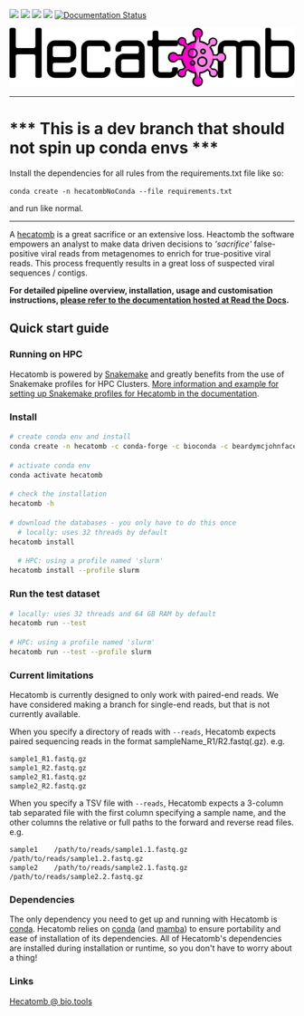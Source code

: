 ![](https://anaconda.org/beardymcjohnface/hecatomb/badges/platforms.svg)
[![](https://anaconda.org/beardymcjohnface/hecatomb/badges/license.svg)](https://opensource.org/licenses/MIT)
[![](https://anaconda.org/beardymcjohnface/hecatomb/badges/installer/conda.svg)](https://anaconda.org/beardymcjohnface/hecatomb)
![](https://anaconda.org/beardymcjohnface/hecatomb/badges/downloads.svg)
[![Documentation Status](https://readthedocs.org/projects/hecatomb/badge/?version=latest)](https://hecatomb.readthedocs.io/en/latest/?badge=latest)

![](docs/img/hecatombLogo.png)

***

# *** This is a dev branch that should not spin up conda envs ***
Install the dependencies for all rules from the requirements.txt file like so: 

`conda create -n hecatombNoConda --file requirements.txt` 

and run like normal.

***

A [hecatomb](https://en.wiktionary.org/wiki/hecatomb) is a great sacrifice or an extensive loss. 
Heactomb the software empowers an analyst to make data driven decisions to *'sacrifice'* false-positive viral reads from 
metagenomes to enrich for true-positive viral reads. 
This process frequently results in a great loss of suspected viral sequences / contigs.

**For detailed pipeline overview, installation, usage and customisation instructions,
[please refer to the documentation hosted at Read the Docs](https://hecatomb.readthedocs.io).**

## Quick start guide

### Running on HPC

Hecatomb is powered by [Snakemake](https://snakemake.readthedocs.io/en/stable/#) and greatly benefits from the use of 
Snakemake profiles for HPC Clusters.
[More information and example for setting up Snakemake profiles for Hecatomb in the documentation](https://hecatomb.readthedocs.io/en/latest/advanced/#profiles-for-hpc-clusters).

### Install

```bash
# create conda env and install
conda create -n hecatomb -c conda-forge -c bioconda -c beardymcjohnface hecatomb

# activate conda env
conda activate hecatomb

# check the installation
hecatomb -h

# download the databases - you only have to do this once
  # locally: uses 32 threads by default
hecatomb install

  # HPC: using a profile named 'slurm'
hecatomb install --profile slurm
```

### Run the test dataset

```bash
# locally: uses 32 threads and 64 GB RAM by default
hecatomb run --test

# HPC: using a profile named 'slurm'
hecatomb run --test --profile slurm
```

### Current limitations

Hecatomb is currently designed to only work with paired-end reads. 
We have considered making a branch for single-end reads, but that is not currently available.

When you specify a directory of reads with `--reads`, Hecatomb expects paired sequencing reads in the format 
sampleName_R1/R2.fastq(.gz). e.g. 

```text
sample1_R1.fastq.gz
sample1_R2.fastq.gz
sample2_R1.fastq.gz
sample2_R2.fastq.gz
```

When you specify a TSV file with `--reads`, Hecatomb expects a 3-column tab separated file with the first column
specifying a sample name, and the other columns the relative or full paths to the forward and reverse read files. e.g.

```text
sample1    /path/to/reads/sample1.1.fastq.gz    /path/to/reads/sample1.2.fastq.gz
sample2    /path/to/reads/sample2.1.fastq.gz    /path/to/reads/sample2.2.fastq.gz
```

### Dependencies

The only dependency you need to get up and running with Hecatomb is [conda](https://docs.conda.io/en/latest/).
Hecatomb relies on [conda](https://docs.conda.io/en/latest/) (and [mamba](https://github.com/mamba-org/mamba))
to ensure portability and ease of installation of its dependencies.
All of Hecatomb's dependencies are installed during installation or runtime, so you don't have to worry about a thing!

### Links

[Hecatomb @ bio.tools](https://bio.tools/hecatomb)


